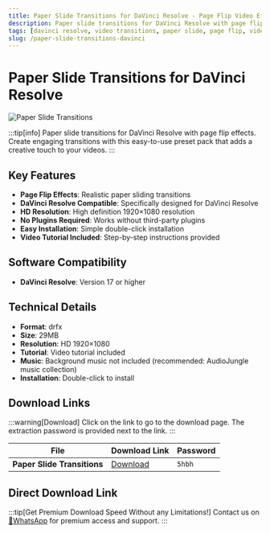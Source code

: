 ```yaml
---
title: Paper Slide Transitions for DaVinci Resolve - Page Flip Video Effects
description: Paper slide transitions for DaVinci Resolve with page flip effects. Create engaging transitions with this easy-to-use preset pack.
tags: [davinci resolve, video transitions, paper slide, page flip, video editing, transition presets, davinci presets]
slug: /paper-slide-transitions-davinci
---
```


# Paper Slide Transitions for DaVinci Resolve

![Paper Slide Transitions](https://www.gfxcamp.com/wp-content/uploads/2025/09/Paper-Slide-Transitions-for-DaVinci-Resolve-59550848.jpg)

:::tip[info]
Paper slide transitions for DaVinci Resolve with page flip effects. Create engaging transitions with this easy-to-use preset pack that adds a creative touch to your videos.
:::

## Key Features

- **Page Flip Effects**: Realistic paper sliding transitions
- **DaVinci Resolve Compatible**: Specifically designed for DaVinci Resolve
- **HD Resolution**: High definition 1920×1080 resolution
- **No Plugins Required**: Works without third-party plugins
- **Easy Installation**: Simple double-click installation
- **Video Tutorial Included**: Step-by-step instructions provided

## Software Compatibility

- **DaVinci Resolve**: Version 17 or higher

## Technical Details

- **Format**: drfx
- **Size**: 29MB
- **Resolution**: HD 1920×1080
- **Tutorial**: Video tutorial included
- **Music**: Background music not included (recommended: AudioJungle music collection)
- **Installation**: Double-click to install

## Download Links

:::warning[Download]
Click on the link to go to the download page. The extraction password is provided next to the link.
:::

| File                       | Download Link                                                              | Password |
| -------------------------- | -------------------------------------------------------------------------- | -------- |
| **Paper Slide Transitions**  | [Download](https://pan.baidu.com/s/1Oa1vTwA2QvpDiEs4lh1JYg?pwd=5hbh)        | `5hbh`   |

## Direct Download Link
:::tip[Get Premium Download Speed Without any Limitations!]
Contact us on [💬WhatsApp](https://wa.me/+8613237610083) for premium  access and support.
:::